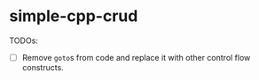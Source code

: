 # simple-cpp-crud

TODOs:

- [ ] Remove `goto`s from code and replace it with other control flow constructs.
